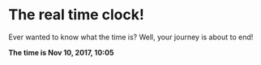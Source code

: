 # The real time clock!

Ever wanted to know what the time is? Well, your journey is about to end!

**The time is Nov 10, 2017, 10:05**